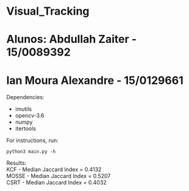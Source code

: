 # Visual_Tracking
# Alunos: Abdullah Zaiter -          15/0089392
# Ian Moura Alexandre      -         15/0129661

Dependencies:
* imutils 
* opencv-3.6
* numpy
* itertools

For instructions, run:  
```
python3 main.py -h
```
Results:  
KCF - Median Jaccard Index = 0.4132  
MOSSE - Median Jaccard Index = 0.5207  
CSRT - Median Jaccard Index = 0.4032  